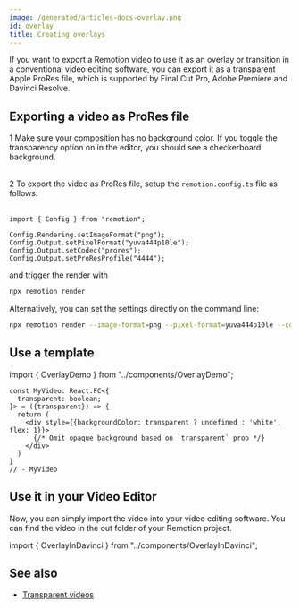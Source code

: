 ```yaml
---
image: /generated/articles-docs-overlay.png
id: overlay
title: Creating overlays
---
```


If you want to export a Remotion video to use it as an overlay or transition in a conventional video editing software, you can export it as a transparent Apple ProRes file, which is supported by Final Cut Pro, Adobe Premiere and Davinci Resolve.

## Exporting a video as ProRes file

<InlineStep>1</InlineStep> Make sure your composition has no background color. If you toggle the transparency option on in the editor, you should see a checkerboard background. <br /> <br/>

<InlineStep>2</InlineStep> To export the video as ProRes file, setup the <code>remotion.config.ts</code> file as follows: <br/><br/>

```tsx twoslash title="remotion.config.ts"
import { Config } from "remotion";

Config.Rendering.setImageFormat("png");
Config.Output.setPixelFormat("yuva444p10le");
Config.Output.setCodec("prores");
Config.Output.setProResProfile("4444");
```

and trigger the render with

```bash
npx remotion render
```

Alternatively, you can set the settings directly on the command line:

```bash
npx remotion render --image-format=png --pixel-format=yuva444p10le --codec=prores --prores-profile=4444
```

## Use a template

import { OverlayDemo } from "../components/OverlayDemo";

```twoslash include example
const MyVideo: React.FC<{
  transparent: boolean;
}> = ({transparent}) => {
  return (
    <div style={{backgroundColor: transparent ? undefined : 'white', flex: 1}}>
      {/* Omit opaque background based on `transparent` prop */}
    </div>
  )
}
// - MyVideo
```

<OverlayDemo/>

## Use it in your Video Editor

Now, you can simply import the video into your video editing software. You can find the video in the out folder of your Remotion project.

import { OverlayInDavinci } from "../components/OverlayInDavinci";

<OverlayInDavinci/>

## See also

- [Transparent videos](/docs/transparent-videos)

